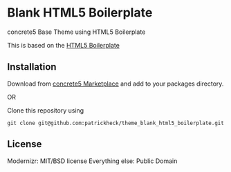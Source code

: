 Blank HTML5 Boilerplate
=============================

concrete5 Base Theme using HTML5 Boilerplate

This is based on the [HTML5 Boilerplate](http://html5boilerplate.com/)

## Installation ##

Download from [concrete5 Marketplace](http://www.concrete5.org/marketplace/themes/theme-blank-html5-boilerplate/) and add to your packages directory.

OR

Clone this repository using

`git clone git@github.com:patrickheck/theme_blank_html5_boilerplate.git`

## License ##

Modernizr: MIT/BSD license
Everything else: Public Domain
